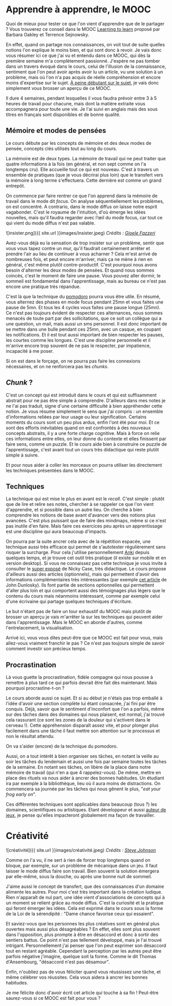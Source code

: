 # Apprendre à apprendre, le MOOC

Quoi de mieux pour tester ce que l'on vient d'apprendre que de le partager ? 
Vous trouverez ce conseil dans le MOOC [Learning to learn](https://www.coursera.org/learn/learning-how-to-learn/home/welcome) proposé par Barbara Oakley et Terrence Sejnowsky.

En effet, quand on partage nos connaissances, on voit tout de suite quelles notions l'on explique le moins bien, et qui sont donc à revoir. 
Je vais donc vous résumer ici ce que j'ai vu et entendu dans ce MOOC, qui dès la première semaine m'a complètement passionné. 
J'espère ne pas tomber dans un travers évoqué dans le cours, celui de l'illusion de la connaissance, sentiment que l'on peut avoir après avoir lu un article, vu une solution à un problème, mais où l'on n'a pas acquis de réelle compréhension et encore moins d'expertise sur le sujet. 
[À peine débutant sur le sujet](https://fr.wikipedia.org/wiki/Effet_Dunning-Kruger), je vais donc simplement vous brosser un aperçu de ce MOOC. 

Il dure 4 semaines, pendant lesquelles il vous faudra prévoir entre 3 à 5 heures de travail pour chacune, mais dont la matière extraite vous accompagnera pour toute une vie. 
Je l'ai suivi en anglais mais des sous titres en français sont disponibles et de bonne qualité. 

## Mémoire et modes de pensées

Le cours débute par les concepts de mémoire et des deux modes de pensée, concepts clés utilisés tout au long du cours. 

La mémoire est de deux types. 
La mémoire de travail qui ne peut traiter que quatre informations à la fois (en général, et non sept comme on l'a longtemps cru). 
Elle accueille tout ce qui est nouveau. 
C'est à travers un ensemble de pratiques (que je vous décrirai plus loin) que le transfert vers la mémoire à long terme s'effectuera. 
Cette dernière est comme un grand entrepôt. 

On commence par faire rentrer ce que l'on apprend dans la mémoire de travail dans le mode dit *focus*. 
On analyse séquentiellement les problèmes, on est concentré. 
A contrario, dans le mode diffus on laisse notre esprit vagabonder. 
C'est le royaume de l'intuition, d'où émerge les idées nouvelles, mais qu'il faudra regarder avec l’œil du mode focus, car tout ce qui vient du mode diffus n'est pas valable. 

![insister.png]({{ site.url }}images/insister.jpeg)
_Crédits : [Gioele Fazzeri](https://www.pexels.com/fr-fr/photo/lumineux-aube-soleil-couchant-homme-4496727/)_

Avez-vous déjà eu la sensation de trop insister sur un problème, sentir que vous vous tapez contre un mur, qu'il faudrait certainement arrêter et prendre l'air au lieu de continuer à vous acharner ? Cela m'est arrivé de nombreuses fois, et peut encore m'arriver, mais ça ne mène à rien en général, c'est même plutôt contre-productif. C'est pourquoi nous avons besoin d'alterner les deux modes de pensées. 
Et quand nous sommes coincés, c'est le moment de faire une pause. 
Vous pouvez aller dormir, le sommeil est fondamental dans l'apprentissage, mais au bureau ce n'est pas encore une pratique très répandue. 

C'est là que la technique du [pomodoro](https://fr.wikipedia.org/wiki/Technique_Pomodoro) pourra vous être utile. 
En résumé, vous alternez des phases en mode focus pendant 25mn et vous faites une pause de 5mn. 
Et tous les 4 cycles vous faites une pause longue (25mn).
Ce n'est pas toujours évident de respecter ces alternances, nous sommes menacés de toute part par des sollicitations, que ce soit un collègue qui a une question, un mail, mais aussi un sms personnel. 
Il est donc important de se mettre dans une bulle pendant ces 25mn, avec un casque, en coupant les notifications. 
Et il est tout aussi important de bien respecter les pauses, les courtes comme les longues. 
C'est une discipline personnelle et il m'arrive encore trop souvent de ne pas le respecter, par impatience, incapacité à me poser. 

Si on est dans le forçage, on ne pourra pas faire les connexions nécessaires, et on ne renforcera pas les *chunks*. 

## *Chunk* ? 

C'est un concept qui est introduit dans le cours et qui est suffisamment abstrait pour ne pas être simple à comprendre. 
D'ailleurs dans mes notes je ne l'ai pas traduit, signe d'une certaine difficulté à bien appréhender cette notion. 
Je vous résume simplement le sens que j'ai compris : un ensemble d'informations reliées par leur usage ou leur signification. 
Certains moments du cours sont un peu plus ardus, enfin l'ont été pour moi. Et ce sont des efforts inévitables quand on est confrontés à des nouveaux concepts abstraits, il y a une forte charge cognitive. 
Mais à force on relie ces informations entre elles, on leur donne du contexte et elles finissent par faire sens, comme un puzzle. 
Et le cours aide bien à construire ce puzzle de l'apprentissage, c'est avant tout un cours très didactique qui reste plutôt simple à suivre. 

Et pour nous aider à coller les morceaux on pourra utiliser les directement les techniques présentées dans le MOOC.

## Techniques 

La technique qui est mise le plus en avant est le *recall*.
C'est simple : plutôt que de lire et relire ses notes, chercher à se rappeler ce que l'on vient d'apprendre, et si possible dans un autre lieu. 
On cherche à bien comprendre les notions de base avant d'avancer vers des notions plus avancées. 
C'est plus puissant que de faire des mindmaps, même si ce n'est pas inutile d'en faire. 
Mais faire ces exercices peu après un apprentissage est une discipline qui aura beaucoup d'impacts. 

On pourra par la suite ancrer cela avec de la répétition espacée, une technique aussi très efficace qui permet de s'autotester régulièrement sans risquer la surcharge. Pour cela j'utilise personnellement [Anki](https://apps.ankiweb.net/) depuis quelques temps, et je trouve cet outil très pratique (il existe sur mobile et en version desktop). Si vous ne connaissez pas cette technique je vous invite à consulter le [super exposé](https://ncase.me/remember/) de Nicky Case, très didactique. 
Le cours propose d'ailleurs aussi des articles (optionnels), mais qui permettent d'avoir des informations complémentaires très intéressantes (par exemple [cet article](https://www.aft.org/sites/default/files/periodicals/dunlosky.pdf) de John Dunlosky). 
Ils font partie de sections optionnelles qui permettent d'aller plus loin et qui comportent aussi des témoignages plus légers que le contenu du cours mais néanmoins intéressant, comme par exemple celui d'une écrivaine qui partage quelques techniques d'écriture. 

Le but n'étant pas de faire un tour exhaustif du MOOC mais plutôt de brosser un aperçu je vais m'arrêter la sur les techniques qui peuvent aider dans l'apprentissage. 
Mais le MOOC en aborde d'autres, comme l'entrelacement, la visualisation. 

Arrivé ici, vous vous dites peut-être que ce MOOC est fait pour vous, mais allez-vous vraiment franchir le pas ? 
Ce n'est pas toujours simple de savoir comment investir son précieux temps. 

## Procrastination

Là vous guette la procrastination, fidèle compagne qui nous pousse à remettre à plus tard ce qui parfois devrait être fait dès maintenant. 
Mais pourquoi procrastine-t-on ? 

Le cours aborde aussi ce sujet. 
Et si au début je n'étais pas trop emballé à l'idée d'avoir une section complète lui étant consacrée, j'ai fini par être conquis. 
Déjà, savoir que le sentiment d'inconfort que l'on a parfois, même sur des tâches dans des domaines qui nous plaisent, est normal, j'ai trouvé cela rassurant (ce sont les zones de la douleur qui s'activent dans le cerveau !). 
Cette appréhension disparaît assez vite, et pour plonger plus facilement dans une tâche il faut mettre son attention sur le processus et non le résultat attendu. 

On va s'aider (encore) de la technique du pomodoro. 

Aussi, on a tout intérêt à bien organiser ses tâches, en notant la veille au soir les tâches du lendemain et aussi une fois par semaine toutes les tâches de la semaine. 
En notant ses tâches, on libère de la place dans notre mémoire de travail (qui n'en a que 4 rappelez-vous). 
De même, mettre en place des rituels va nous aider à ancrer des bonnes habitudes. 
Un étudiant ira par exemple à la  bibliothèque, lieu où il aura moins de distractions. 
On commencera sa journée par les tâches qui nous gênent le plus, 
"_eat your frog early on_".

Ces différentes techniques sont applicables dans beaucoup (tous ?) les domaines, scientifiques ou artistiques. 
Etant développeur et aussi [auteur de jeux](https://www.trictrac.net/jeu-de-societe/liste/auteur-illustrateur/david-franck), je pense qu'elles impacteront globalement ma façon de travailler. 

# Créativité

![créativité]({{ site.url }}images/créativité.jpeg)
_Crédits : [Steve Johnson](https://www.pexels.com/fr-fr/photo/acrylique-arriere-plan-art-art-contemporain-1548110/)_

Comme on l'a vu, il ne sert à rien de forcer trop longtemps quand on bloque, par exemple, sur un problème de mécanique dans un jeu. 
Il faut laisser le mode diffus faire son travail. 
Bien souvent la solution émergera par elle-même, sous la douche, ou après une bonne nuit de sommeil. 

J'aime aussi le concept de transfert, que des connaissances d'un domaine alimente les autres. 
Pour moi c'est très important dans la création ludique. 
Rien n'apparaît de nul part, une idée vient d'associations de concepts qui à un moment se relient grâce au mode diffus. 
C'est la curiosité et la pratique qui feront émerger les idées. 
Cela est exprimé dans le cours sous la forme de la Loi de la sérendipité : "Dame chance favorise ceux qui essaient".

Et saviez-vous que les personnes les plus créatives sont en général plus ouvertes mais aussi plus désagréables ? 
En effet, elles sont plus souvent dans l'opposition, plus prompte à être en désaccord et donc à sortir des sentiers battus. 
Ce point n'est pas tellement développé, mais je l'ai trouvé intrigant. 
Personnellement j'ai penser que l'on peut exprimer son désaccord tout en restant agréable. 
Cependant la perception par les autres peut être parfois négative j'imagine, quelque soit la forme. 
Comme le dit Thomas d'Ansembourg, "désaccord n'est pas désamour". 

Enfin, n'oubliez pas de vous féliciter quand vous réussissez une tâche, et même célébrer vos réussites. 
Cela vous aidera à ancrer les bonnes habitudes. 

Je me félicite donc d'avoir écrit cet article qui touche à sa fin ! 
Peut-être saurez-vous si ce MOOC est fait pour vous ? 